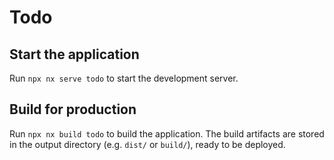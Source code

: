 # Todo

## Start the application

Run `npx nx serve todo` to start the development server.

## Build for production

Run `npx nx build todo` to build the application. The build artifacts are stored in the output directory (e.g. `dist/` or `build/`), ready to be deployed.
